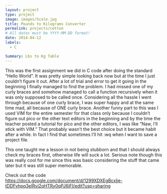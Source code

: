 ```yaml
---
layout: project
type: project
image: images/Scale.jpg
title: Pounds to Kilograms Converter
permalink: projects/cotton
# All dates must be YYYY-MM-DD format!
date: 2014-04-12
labels:
  - C

Summary: Lbs to Kg Table
---
```


  This was the first assignment we did in C code after doing the standard “Hello World”. It was pretty simple looking back now but at the time I just couldn’t figure it out. After a lot of trial and error to get it going in the beginning I finally managed to find the problem. I had missed one of my curly braces and somehow managed to call a function recursively when it was only supposed to be called once. Considering all the hassle I went through because of one curly brace, I was super happy and at the same time mad, all because of ONE curly brace. Another funny part to this was I used VIM for the entire semester for that class only because I couldn’t figure out pico or the other text editors in the beginning and by the time the teacher posted a tutorial for pico and the other editors, I was like “Naw, I’ll stick with VIM.” That probably wasn’t the best choice but it became habit after a while. In fact I find that sometimes I’ll hit :wq when I want to save a project file.

  This one taught me a lesson in not being stubborn and that I should always check my braces first, otherwise life will suck a lot. Serious note though this was really cool for me since this was basic considering the stuff that came later but it was still super memorable.

Check out the code
https://docs.google.com/document/d/1299XDXEgBcxlje-tDDFvhpq3eIRvj2qHTRy0qPJ6iFI/edit?usp=sharing
